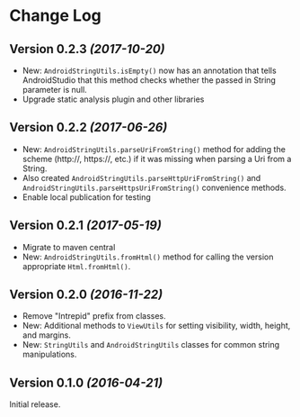 Change Log
==========

Version 0.2.3 *(2017-10-20)*
----------------------------
* New: `AndroidStringUtils.isEmpty()` now has an annotation that tells AndroidStudio that this method checks whether the passed in String parameter is null.
* Upgrade static analysis plugin and other libraries

Version 0.2.2 *(2017-06-26)*
----------------------------
* New:  `AndroidStringUtils.parseUriFromString()` method for adding the scheme (http://, https://, etc.) if it was missing when parsing a Uri from a String.
* Also created `AndroidStringUtils.parseHttpUriFromString()` and `AndroidStringUtils.parseHttpsUriFromString()` convenience methods.
* Enable local publication for testing

Version 0.2.1 *(2017-05-19)*
----------------------------
* Migrate to maven central
* New: `AndroidStringUtils.fromHtml()` method for calling the version appropriate `Html.fromHtml()`.

Version 0.2.0 *(2016-11-22)*
----------------------------
* Remove "Intrepid" prefix from classes.
* New: Additional methods to `ViewUtils` for setting visibility, width, height, and margins.
* New: `StringUtils` and `AndroidStringUtils` classes for common string manipulations.


Version 0.1.0 *(2016-04-21)*
----------------------------
Initial release.
